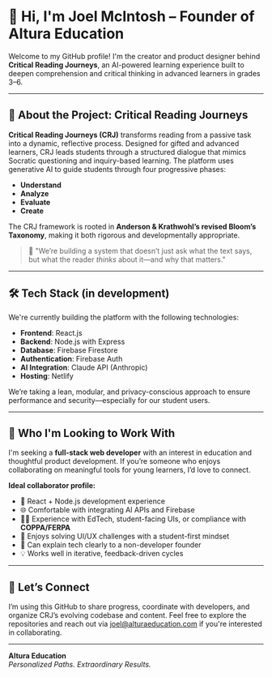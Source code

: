 # 👋 Hi, I'm Joel McIntosh – Founder of Altura Education

Welcome to my GitHub profile! I'm the creator and product designer behind **Critical Reading Journeys**, an AI-powered learning experience built to deepen comprehension and critical thinking in advanced learners in grades 3–6.

---

## 🚀 About the Project: Critical Reading Journeys

**Critical Reading Journeys (CRJ)** transforms reading from a passive task into a dynamic, reflective process. Designed for gifted and advanced learners, CRJ leads students through a structured dialogue that mimics Socratic questioning and inquiry-based learning. The platform uses generative AI to guide students through four progressive phases:

- **Understand**
- **Analyze**
- **Evaluate**
- **Create**

The CRJ framework is rooted in **Anderson & Krathwohl’s revised Bloom’s Taxonomy**, making it both rigorous and developmentally appropriate.

> 🧠 "We’re building a system that doesn’t just ask what the text says, but what the reader *thinks* about it—and why that matters."

---

## 🛠️ Tech Stack (in development)

We're currently building the platform with the following technologies:

- **Frontend**: React.js  
- **Backend**: Node.js with Express  
- **Database**: Firebase Firestore  
- **Authentication**: Firebase Auth  
- **AI Integration**: Claude API (Anthropic)  
- **Hosting**: Netlify

We’re taking a lean, modular, and privacy-conscious approach to ensure performance and security—especially for our student users.

---

## 🤝 Who I'm Looking to Work With

I'm seeking a **full-stack web developer** with an interest in education and thoughtful product development. If you’re someone who enjoys collaborating on meaningful tools for young learners, I’d love to connect.

**Ideal collaborator profile:**

- 🔧 React + Node.js development experience
- 🌐 Comfortable with integrating AI APIs and Firebase
- 🧑‍🏫 Experience with EdTech, student-facing UIs, or compliance with **COPPA/FERPA**
- 🧩 Enjoys solving UI/UX challenges with a student-first mindset
- 💬 Can explain tech clearly to a non-developer founder
- 💡 Works well in iterative, feedback-driven cycles

---

## 💬 Let’s Connect

I’m using this GitHub to share progress, coordinate with developers, and organize CRJ’s evolving codebase and content. Feel free to explore the repositories and reach out via [joel@alturaeducation.com](mailto:joel@alturaeducation.com) if you're interested in collaborating.

---

**Altura Education**  
*Personalized Paths. Extraordinary Results.*
